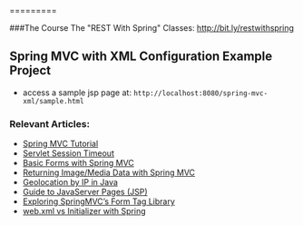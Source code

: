 =========

###The Course
The "REST With Spring" Classes: http://bit.ly/restwithspring

## Spring MVC with XML Configuration Example Project
- access a sample jsp page at: `http://localhost:8080/spring-mvc-xml/sample.html`


### Relevant Articles: 
- [Spring MVC Tutorial](http://www.baeldung.com/spring-mvc-tutorial) 
- [Servlet Session Timeout](http://www.baeldung.com/servlet-session-timeout)
- [Basic Forms with Spring MVC](http://www.baeldung.com/spring-mvc-form-tutorial)
- [Returning Image/Media Data with Spring MVC](http://www.baeldung.com/spring-mvc-image-media-data)
- [Geolocation by IP in Java](http://www.baeldung.com/geolocation-by-ip-with-maxmind)
- [Guide to JavaServer Pages (JSP)](http://www.baeldung.com/jsp)
- [Exploring SpringMVC’s Form Tag Library](http://www.baeldung.com/spring-mvc-form-tags)
- [web.xml vs Initializer with Spring](http://www.baeldung.com/spring-xml-vs-java-config)

